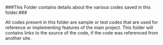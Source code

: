###This Folder contains details about the various codes saved in this folder.###

All codes present in this folder are sample or test codes that are used for reference or implementing features of the main project.
This folder will contains links to the source of the code, if the code was referenced from another site.
